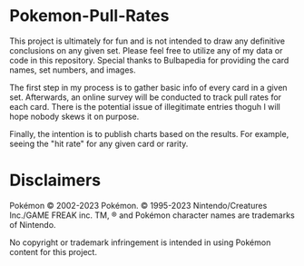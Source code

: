 # Pokemon-Pull-Rates
This project is ultimately for fun and is not intended to draw any definitive conclusions on any given set. Please feel free to utilize any of my data or code in this repository. Special thanks to Bulbapedia for providing the card names, set numbers, and images.

The first step in my process is to gather basic info of every card in a given set. Afterwards, an online survey will be conducted to track pull rates for each card. There is the potential issue of illegitimate entries thoguh I will hope nobody skews it on purpose.

Finally, the intention is to publish charts based on the results. For example, seeing the "hit rate" for any given card or rarity.

# Disclaimers
Pokémon © 2002-2023 Pokémon. © 1995-2023 Nintendo/Creatures Inc./GAME FREAK inc. TM, ® and Pokémon character names are trademarks of Nintendo.

No copyright or trademark infringement is intended in using Pokémon content for this project.